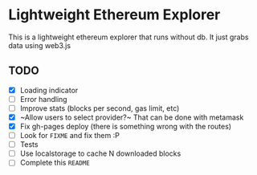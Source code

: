 # Lightweight Ethereum Explorer

This is a lightweight ethereum explorer that runs without db. It just grabs data using web3.js

## TODO

- [x] Loading indicator
- [ ] Error handling
- [ ] Improve stats (blocks per second, gas limit, etc)
- [x] ~Allow users to select provider?~ That can be done with metamask
- [x] Fix gh-pages deploy (there is something wrong with the routes)
- [ ] Look for `FIXME` and fix them :P
- [ ] Tests
- [ ] Use localstorage to cache N downloaded blocks
- [ ] Complete this `README`